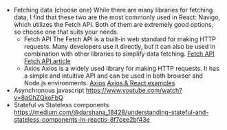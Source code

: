 * Fetching data (choose one)
	While there are many libraries for fetching data, I find that these two are the most commonly used in React: Navigo, which utilizes the Fetch API. Both of them are extremely good options, so choose one that suits your needs.
	* Fetch API
		The Fetch API is a built-in web standard for making HTTP requests. Many developers use it directly, but it can also be used in combination with other libraries to simplify data fetching.
		[Fetch API](https://www.youtube.com/watch?v=cuEtnrL9-H0)
		[Fetch API article](https://www.geeksforgeeks.org/how-to-use-the-javascript-fetch-api-to-get-data/)
	* Axios
		Axios is a widely used library for making HTTP requests. It has a simple and intuitive API and can be used in both browser and Node.js environments.
		[Axios](https://www.youtube.com/watch?v=qM4G1Ai2ZpE)
		[Axios & React examples](https://www.digitalocean.com/community/tutorials/react-axios-react)
* Asynchronous javascript
	https://www.youtube.com/watch?v=8aGhZQkoFbQ
* Stateful vs Stateless components
	https://medium.com/@darshana_18428/understanding-stateful-and-stateless-components-in-reactjs-8f7cee2bf43e